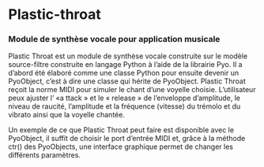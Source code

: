 # Plastic-throat
### Module de synthèse vocale pour application musicale

Plastic Throat est un module de synthèse vocale construite sur le modèle source-filtre construite en langage Python à l’aide de la librairie Pyo. Il a d’abord été élaboré comme une classe Python pour ensuite devenir un PyoObject, c’est à dire une classe qui hérite de PyoObject. Plastic Throat reçoit la norme MIDI pour simuler le chant d’une voyelle choisie. L’utilisateur peux ajuster l’ «a ttack » et le « release » de l’enveloppe d’amplitude, le niveau de raucité, l’amplitude et la fréquence (vitesse) du trémolo et du vibrato ainsi que la voyelle chantée. 

Un exemple de ce que Plastic Throat peut faire est disponible avec le PyoObject, il suffit de choisir le port d’entrée MIDI et, grâce à la méthode ctr() des PyoObjects, une interface graphique permet de changer les différents paramètres. 
